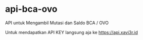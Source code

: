 # api-bca-ovo
API untuk Mengambil Mutasi dan Saldo BCA / OVO

Untuk mendapatkan API KEY langsung aja ke https://api.xavi3r.id
